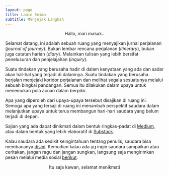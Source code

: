 ```yaml
---
layout: page
title: Lamin Seima
subtitle: Menjejak Langkah
---
```

<p style="text-align:center;">Hallo, mari masuk..</p>

Selamat datang, ini adalah sebuah ruang yang menyajikan
jurnal perjalanan (<i>journal of journey</i>).
Bukan lembar rencana perjalanan (<i>itinerary</i>),
bukan juga catatan harian (<i>diary</i>). 
Melainkan tulisan yang lebih bersifat penelusuran dan penjelajahan (<i>inquiry</i>).

Suatu tindakan yang berusaha hadir di dalam kenyataan yang ada
dan sadar akan hal-hal yang terjadi di dalamnya.
Suatu tindakan yang berusaha berjalan menjejaki koridor perjalanan
dan melihat segala sesuatunya melalui sebuah bingkai pandangan.
Semua itu dilakukan dalam upaya untuk menemukan pola acuan dalam berpikir.

Apa yang diperoleh dari upaya-upaya tersebut disajikan di ruang ini.
Semoga apa yang tersaji di ruang ini menambah perspektif saudara dalam melanjutkan upaya untuk terus
membangun hari-hari saudara yang belum terjadi di depan.

Sajian yang ada dapat dinikmati 
dalam bentuk ringkas-padat di [Medium](https://medium.com/@laminseima),
atau dalam bentuk yang lebih elaboratif di [Substack](https://laminseima.substack.com).

Kalau saudara ada sedikit keingintahuan tentang penulis,
saudara bisa membacanya [disini](https://laminseima.github.io/selayangpandang/). 
Kemudian kalau ada yg ingin saudara sampaikan atau ceritakan,
jangan ragu dan jangan sungkan, langsung saja mengirimkan
pesan melalui media sosial [berikut](https://www.instagram.com/laminseima/).
  
<p style="text-align:center;">Itu saja kawan, selamat menikmati</p>
